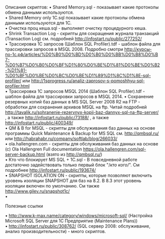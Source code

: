 ﻿Описания скриптов:
•	Shared Memory.sql - показывает какие протоколы обмена данными используются.  
•	Shared Memory only 1C.sql показывает какие протоколы обмена данными используются для 1С.  
•	Очистка проц кеша.sql		- выполняет очистку процедурного кеша.  
•	Shrink Transaction Log		- скрипты для сокращения журнала транзакций (Transaction Log) см. подробней http://infostart.ru/public/277252/  
•	Трассировка 1С запросов (Шаблон SQL Profiler).tdf - шаблон файла для трассировки запросов в MSQL 2008. Подробно смотри http://курсы-по-1с.рф/articles/%D0%B0%D0%BD%D0%B0%D0%BB%D0%B8%D0%B7-%D0%B7%D0%B0%D0%BF%D1%80%D0%BE%D1%81%D0%BE%D0%B2-%D1%81-%D0%BF%D0%BE%D0%BC%D0%BE%D1%89%D1%8C%D1%8E-sql-profiler/ или http://1sprogress.ru/analiz-zaprosov-s-pomoshhyu-sql-profiler.html  
•	Трассировка 1С запросов MSQL 2014 (Шаблон SQL Profiler).tdf - шаблон файла для трассировки запросов в MSQL 2014.
•	Сохранение резервных копий баз данных в MS SQL Server 2008 R2 на FTP - обработки для сохранения архивов MSQL на ftp. Читай подробней http://tavalik.ru/sohranenie-rezervnyx-kopij-baz-dannyx-sql-na-ftp-server/ , а также http://infostart.ru/public/73188/ , а также http://infostart.ru/public/400349/  
•	QM & B for MSQL - скрипты для обслуживания баз данных на основе программы Quick Maintenance & Backup for MS SQL см. http://qmbsql.ru/ или http://habrahabr.ru/company/softlab/blog/266033/  
•	ola.hallengren.com - скрипты для обслуживания баз данных на основе (c) Ola Hallengren Full documentation https://ola.hallengren.com/sql-server-backup.html (взято из http://qmbsql.ru/)  
•	Кто что блокирует MS SQL + 1C.sql - В повседневной работе достаточно задействовать только первый блок "/*кто кого*/". См подробнее http://infostart.ru/public/193674/  
•	SNAPSHOT ISOLATION ON - скрипты, которые позволяют включить  уровень изоляции SNAPSHOT для баз на 8.2. В 8.3 этот уровень изоляции включен по умолчанию. См также http://www.gilev.ru/snapshot1c/  
•	


Полезные ссылки

•	http://www.k-max.name/category/windows/microsoft-sql/ (Настройка Microsoft SQL Server для 1С Предприятие (Maintenance Plans))  
•	http://infostart.ru/public/308762/ (SQL сервер 2008: обслуживание, анализ производительности) - много скриптов.  

